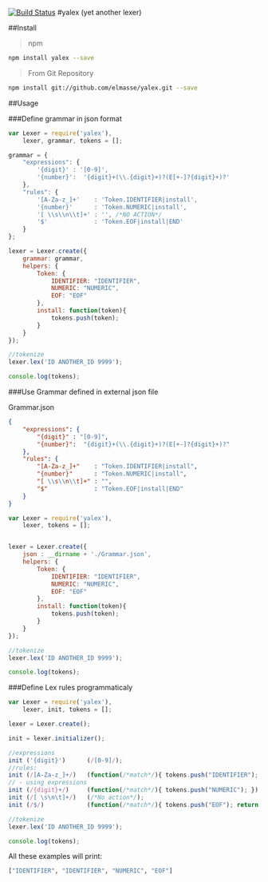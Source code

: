 [![Build Status](https://travis-ci.org/elmasse/yalex.svg?branch=master)](https://travis-ci.org/elmasse/yalex)
#yalex (yet another lexer)

##Install

> npm

````bash
npm install yalex --save
````

> From Git Repository

````bash
npm install git://github.com/elmasse/yalex.git --save
````

##Usage

###Define grammar in json format

````js
var Lexer = require('yalex'),
    lexer, grammar, tokens = [];

grammar = {
    "expressions": {
        '{digit}' : '[0-9]',
        '{number}':  '{digit}+(\\.{digit}+)?(E[+-]?{digit}+)?'
    },
    "rules": {
        '[A-Za-z_]+'    : 'Token.IDENTIFIER|install',
        '{number}'      : 'Token.NUMERIC|install',
        '[ \\s\\n\\t]+' : '', /*NO ACTION*/
        '$'             : 'Token.EOF|install|END'
    }
};

lexer = Lexer.create({
    grammar: grammar,
    helpers: {
        Token: {
            IDENTIFIER: "IDENTIFIER",
            NUMERIC: "NUMERIC",
            EOF: "EOF"
        },
        install: function(token){
            tokens.push(token);
        }
    }
});

//tokenize
lexer.lex('ID ANOTHER_ID 9999');

console.log(tokens);

````

###Use Grammar defined in external json file

Grammar.json

````json
{
    "expressions": {
        "{digit}" : "[0-9]",
        "{number}":  "{digit}+(\\.{digit}+)?(E[+-]?{digit}+)?"
    },
    "rules": {
        "[A-Za-z_]+"    : "Token.IDENTIFIER|install",
        "{number}"      : "Token.NUMERIC|install",
        "[ \\s\\n\\t]+" : "",
        "$"             : "Token.EOF|install|END"
    }
}
````

````js
var Lexer = require('yalex'),
    lexer, tokens = [];


lexer = Lexer.create({
    json : __dirname + './Grammar.json',
    helpers: {
        Token: {
            IDENTIFIER: "IDENTIFIER",
            NUMERIC: "NUMERIC",
            EOF: "EOF"
        },
        install: function(token){
            tokens.push(token);
        }
    }
});

//tokenize
lexer.lex('ID ANOTHER_ID 9999');

console.log(tokens);

````

###Define Lex rules programmaticaly

````js
var Lexer = require('yalex'),
    lexer, init, tokens = [];

lexer = Lexer.create();

init = lexer.initializer();

//expressions
init ('{digit}')      (/[0-9]/);
//rules:
init (/[A-Za-z_]+/)   (function(/*match*/){ tokens.push("IDENTIFIER"); });
// - using expressions
init (/{digit}+/)     (function(/*match*/){ tokens.push("NUMERIC"); });
init (/[ \s\n\t]+/)   (/*No action*/);
init (/$/)            (function(/*match*/){ tokens.push("EOF"); return false;});

//tokenize
lexer.lex('ID ANOTHER_ID 9999');

console.log(tokens);
````

All these examples will print:

````bash
["IDENTIFIER", "IDENTIFIER", "NUMERIC", "EOF"]
````
